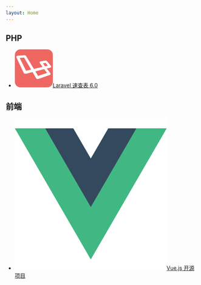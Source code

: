 ```yaml
---
layout: Home
---
```

PHP
-
- ![Logo](./assets/logo/laravel.png)[Laravel 速查表 6.0](php/laravel6.0.html)

前端
-
- ![Logo](./assets/logo/vue.png)[Vue.js 开源项目](web/vueprojects.html)

